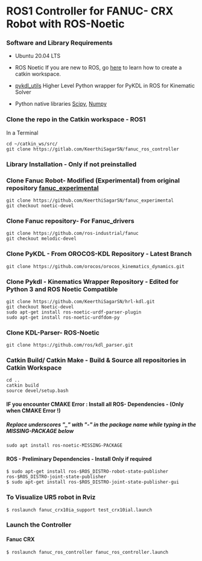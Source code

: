 # ROS1 Controller for FANUC- CRX Robot with ROS-Noetic


### Software and Library Requirements 

* Ubuntu 20.04 LTS
* ROS Noetic
If you are new to ROS, go [here](http://wiki.ros.org/catkin/Tutorials/create_a_workspace) to learn how to create a catkin workspace. 

* [pykdl_utils](http://wiki.ros.org/pykdl_utils) Higher Level Python wrapper for PyKDL in ROS for Kinematic Solver
* Python native libraries [Scipy](https://scipy.org/), [Numpy](https://numpy.org/)



### Clone the repo in the Catkin workspace - ROS1
In a Terminal
```
cd ~/catkin_ws/src/
git clone https://gitlab.com/KeerthiSagarSN/fanuc_ros_controller
```

### Library Installation - Only if not preinstalled

### Clone Fanuc Robot- Modified (Experimental) from original repository [fanuc_experimental](https://github.com/ros-industrial/fanuc_experimental)
```
git clone https://github.com/KeerthiSagarSN/fanuc_experimental
git checkout noetic-devel
```

### Clone Fanuc repository- For Fanuc_drivers 

```
git clone https://github.com/ros-industrial/fanuc
git checkout melodic-devel
```

### Clone PyKDL - From OROCOS-KDL Repository - Latest Branch

```
git clone https://github.com/orocos/orocos_kinematics_dynamics.git
```

### Clone Pykdl - Kinematics Wrapper Repository - Edited for Python 3 and ROS Noetic Compatible
```
git clone https://github.com/KeerthiSagarSN/hrl-kdl.git
git checkout Noetic-devel
sudo apt-get install ros-noetic-urdf-parser-plugin
sudo apt-get install ros-noetic-urdfdom-py

```
### Clone KDL-Parser- ROS-Noetic
```
git clone https://github.com/ros/kdl_parser.git
```

### Catkin Build/ Catkin Make - Build & Source all repositories in Catkin Workspace
```
cd ..
catkin build
source devel/setup.bash

```

#### IF you encounter CMAKE Error : Install all ROS- Dependencies - (Only when CMAKE Error !)
##### Replace underscores "_" with "-" in the package name while typing in the MISSING-PACKAGE below
```
sudo apt install ros-noetic-MISSING-PACKAGE

```

#### ROS - Preliminary Dependencies - Install Only if required

```
$ sudo apt-get install ros-$ROS_DISTRO-robot-state-publisher ros-$ROS_DISTRO-joint-state-publisher
$ sudo apt-get install ros-$ROS_DISTRO-joint-state-publisher-gui
```

### To Visualize UR5 robot in Rviz
```
$ roslaunch fanuc_crx10ia_support test_crx10ial.launch
```

### Launch the Controller
#### Fanuc CRX
```
$ roslaunch fanuc_ros_controller fanuc_ros_controller.launch

```
